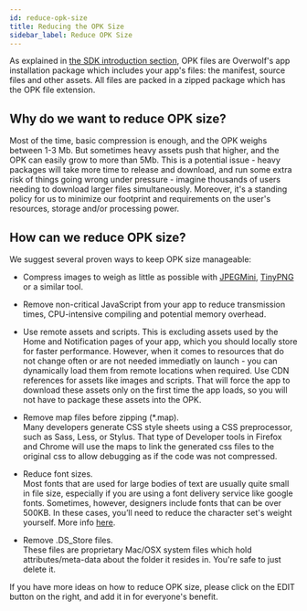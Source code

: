 ```yaml
---
id: reduce-opk-size
title: Reducing the OPK Size
sidebar_label: Reduce OPK Size
---
```


As explained in [the SDK introduction section](../start/sdk-introduction#opk-package), OPK files are Overwolf's app installation package which includes your app's files: the manifest, source files and other assets. All files are packed in a zipped package which has the OPK file extension.

## Why do we want to reduce OPK size?

Most of the time, basic compression is enough, and the OPK weighs between 1-3 Mb. But sometimes heavy assets push that higher, and the OPK can easily grow to more than 5Mb. This is a potential issue - heavy packages will take more time to release and download, and run some extra risk of things going wrong under pressure - imagine thousands of users needing to download larger files simultaneously. Moreover, it's a standing policy for us to minimize our footprint and requirements on the user's resources, storage and/or processing power.

## How can we reduce OPK size?
We suggest several proven ways to keep OPK size manageable: 

* Compress images to weigh as little as possible with [JPEGMini](https://www.jpegmini.com/), [TinyPNG](https://tinypng.com/) or a similar tool.

* Remove non-critical JavaScript from your app to reduce transmission times, CPU-intensive compiling and potential memory overhead.

* Use remote assets and scripts. This is excluding assets used by the Home and Notification pages of your app, which you should locally store for faster performance. However, when it comes to resources that do not change often or are not needed immediatly on launch - you can dynamically load them from remote locations when required. Use CDN references for assets like images and scripts. That will force the app to download these assets only on the first time the app loads, so you will not have to package these assets into the OPK.
  
* Remove map files before zipping (*.map).  
Many developers generate CSS style sheets using a CSS preprocessor, such as Sass, Less, or Stylus. That type of Developer tools in Firefox and Chrome will use the maps to link the generated css files to the original css to allow debugging as if the code was not compressed.

* Reduce font sizes.  
Most fonts that are used for large bodies of text are usually quite small in file size, especially if you are using a font delivery service like google fonts. Sometimes, however, designers include fonts that can be over 500KB. In these cases, you’ll need to reduce the character set's weight yourself. More info [here](https://parall.ax/blog/view/3072/tutorial-reducing-the-file-size-of-custom-web-fonts).

* Remove .DS_Store files.  
These files are proprietary Mac/OSX system files which hold attributes/meta-data about the folder it resides in. You're safe to just delete it.

If you have more ideas on how to reduce OPK size, please click on the EDIT button on the right, and add it in for everyone's benefit.
